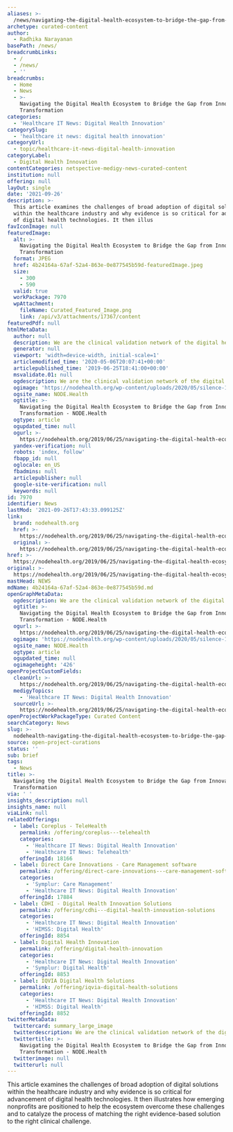 ```yaml
---
aliases: >-
  /news/navigating-the-digital-health-ecosystem-to-bridge-the-gap-from-innovation-to-transformation
archetype: curated-content
author:
  - Radhika Narayanan
basePath: /news/
breadcrumbLinks:
  - /
  - /news/
  - ''
breadcrumbs:
  - Home
  - News
  - >-
    Navigating the Digital Health Ecosystem to Bridge the Gap from Innovation to
    Transformation
categories:
  - 'Healthcare IT News: Digital Health Innovation'
categorySlug:
  - 'healthcare it news: digital health innovation'
categoryUrl:
  - topic/healthcare-it-news-digital-health-innovation
categoryLabel:
  - Digital Health Innovation
contentCategories: netspective-medigy-news-curated-content
institution: null
offering: null
layOut: single
date: '2021-09-26'
description: >-
  This article examines the challenges of broad adoption of digital solutions
  within the healthcare industry and why evidence is so critical for advancement
  of digital health technologies. It then illus
favIconImage: null
featuredImage:
  alt: >-
    Navigating the Digital Health Ecosystem to Bridge the Gap from Innovation to
    Transformation
  format: JPEG
  href: 4b24164a-67af-52a4-863e-0e877545b59d-featuredImage.jpeg
  size:
    - 300
    - 590
  valid: true
  workPackage: 7970
  wpAttachment:
    fileName: Curated_Featured_Image.png
    link: /api/v3/attachments/17367/content
featuredPdf: null
htmlMetaData:
  author: null
  description: We are the clinical validation network of the digital health industry.
  generator: null
  viewport: 'width=device-width, initial-scale=1'
  articlemodified_time: '2020-05-06T20:07:41+00:00'
  articlepublished_time: '2019-06-25T18:41:00+00:00'
  msvalidate.01: null
  ogdescription: We are the clinical validation network of the digital health industry.
  ogimage: 'https://nodehealth.org/wp-content/uploads/2020/05/silence-1209033_640.jpg'
  ogsite_name: NODE.Health
  ogtitle: >-
    Navigating the Digital Health Ecosystem to Bridge the Gap from Innovation to
    Transformation - NODE.Health
  ogtype: article
  ogupdated_time: null
  ogurl: >-
    https://nodehealth.org/2019/06/25/navigating-the-digital-health-ecosystem-to-bridge-the-gap-from-innovation-to-transformation-2/
  yandex-verification: null
  robots: 'index, follow'
  fbapp_id: null
  oglocale: en_US
  fbadmins: null
  articlepublisher: null
  google-site-verification: null
  keywords: null
id: 7970
identifier: News
lastMod: '2021-09-26T17:43:33.099125Z'
link:
  brand: nodehealth.org
  href: >-
    https://nodehealth.org/2019/06/25/navigating-the-digital-health-ecosystem-to-bridge-the-gap-from-innovation-to-transformation-2/
  original: >-
    https://nodehealth.org/2019/06/25/navigating-the-digital-health-ecosystem-to-bridge-the-gap-from-innovation-to-transformation-2/
href: >-
  https://nodehealth.org/2019/06/25/navigating-the-digital-health-ecosystem-to-bridge-the-gap-from-innovation-to-transformation-2/
original: >-
  https://nodehealth.org/2019/06/25/navigating-the-digital-health-ecosystem-to-bridge-the-gap-from-innovation-to-transformation-2/
mastHead: NEWS
mdName: 4b24164a-67af-52a4-863e-0e877545b59d.md
openGraphMetaData:
  ogdescription: We are the clinical validation network of the digital health industry.
  ogtitle: >-
    Navigating the Digital Health Ecosystem to Bridge the Gap from Innovation to
    Transformation - NODE.Health
  ogurl: >-
    https://nodehealth.org/2019/06/25/navigating-the-digital-health-ecosystem-to-bridge-the-gap-from-innovation-to-transformation-2/
  ogimage: 'https://nodehealth.org/wp-content/uploads/2020/05/silence-1209033_640.jpg'
  ogsite_name: NODE.Health
  ogtype: article
  ogupdated_time: null
  ogimageheight: '426'
openProjectCustomFields:
  cleanUrl: >-
    https://nodehealth.org/2019/06/25/navigating-the-digital-health-ecosystem-to-bridge-the-gap-from-innovation-to-transformation-2/
  medigyTopics:
    - 'Healthcare IT News: Digital Health Innovation'
  sourceUrl: >-
    https://nodehealth.org/2019/06/25/navigating-the-digital-health-ecosystem-to-bridge-the-gap-from-innovation-to-transformation-2/
openProjectWorkPackageType: Curated Content
searchCategory: News
slug: >-
  nodehealth-navigating-the-digital-health-ecosystem-to-bridge-the-gap-from-innovation-to-transformation
source: open-project-curations
status: ''
sub: brief
tags:
  - News
title: >-
  Navigating the Digital Health Ecosystem to Bridge the Gap from Innovation to
  Transformation
via: ' '
insights_description: null
insights_name: null
viaLink: null
relatedOfferings:
  - label: Coreplus - TeleHealth
    permalink: /offering/coreplus---telehealth
    categories:
      - 'Healthcare IT News: Digital Health Innovation'
      - 'Healthcare IT News: Telehealth'
    offeringId: 18166
  - label: Direct Care Innovations - Care Management software
    permalink: /offering/direct-care-innovations---care-management-software
    categories:
      - 'Symplur: Care Management'
      - 'Healthcare IT News: Digital Health Innovation'
    offeringId: 17884
  - label: CDHI - Digital Health Innovation Solutions
    permalink: /offering/cdhi---digital-health-innovation-solutions
    categories:
      - 'Healthcare IT News: Digital Health Innovation'
      - 'HIMSS: Digital Health'
    offeringId: 8854
  - label: Digital Health Innovation
    permalink: /offering/digital-health-innovation
    categories:
      - 'Healthcare IT News: Digital Health Innovation'
      - 'Symplur: Digital Health'
    offeringId: 8853
  - label: IQVIA Digital Health Solutions
    permalink: /offering/iqvia-digital-health-solutions
    categories:
      - 'Healthcare IT News: Digital Health Innovation'
      - 'HIMSS: Digital Health'
    offeringId: 8852
twitterMetaData:
  twittercard: summary_large_image
  twitterdescription: We are the clinical validation network of the digital health industry.
  twittertitle: >-
    Navigating the Digital Health Ecosystem to Bridge the Gap from Innovation to
    Transformation - NODE.Health
  twitterimage: null
  twitterurl: null
---
```

<p>This article examines the challenges of broad adoption of digital solutions within the healthcare industry and why evidence is so critical for advancement of digital health technologies. It then illustrates how emerging nonprofits are positioned to help the ecosystem overcome these challenges and to catalyze the process of matching the right evidence-based solution to the right clinical challenge.</p>